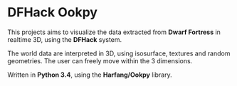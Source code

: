 # DFHack Ookpy 

This projects aims to visualize the data extracted from **Dwarf Fortress** in realtime 3D, using the **DFHack** system.

The world data are interpreted in 3D, using isosurface, textures and random geometries. The user can freely move within the 3 dimensions.

Written in **Python 3.4**, using the **Harfang/Ookpy** library.
